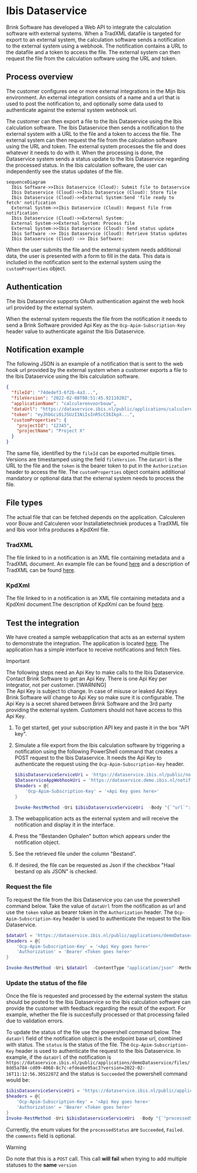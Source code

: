 # Ibis Dataservice

Brink Software has developed a Web API to integrate the calculation software with external systems. When a TradXML datafile is targeted for export to an external system, the calculation software sends a notification to the external system using a webhook. The notification contains a URL to the datafile and a token to access the file. The external system can then request the file from the calculation software using the URL and token.

## Process overview

The customer configures one or more external integrations in the Mijn Ibis environment. An external integration consists of a name and a url that is used to post the notification to, and optionally some data used to authenticate against the external system webhook url.

The customer can then export a file to the Ibis Dataservice using the Ibis calculation software. The Ibis Dataservice then sends a notification to the external system with a URL to the file and a token to access the file. The external system can then request the file from the calculation software using the URL and token. The external system processes the file and does whatever it needs to do with it. When the processing is done, the Dataservice system sends a status update to the Ibis Dataservice regarding the processed status.
In the Ibis calculation software, the user can independently see the status updates of the file.

```mermaid
sequenceDiagram
  Ibis Software->>Ibis Dataservice (Cloud): Submit file to Dataservice
  Ibis Dataservice (Cloud)->>Ibis Dataservice (Cloud): Store file
  Ibis Dataservice (Cloud)->>External System:Send 'file ready to fetch' notification
  External System->>Ibis Dataservice (Cloud): Request file from notification
  Ibis Dataservice (Cloud)->>External System: 
  External System->>External System: Process file
  External System->>Ibis Dataservice (Cloud): Send status update
  Ibis Software ->> Ibis Dataservice (Cloud): Retrieve Status updates
  Ibis Dataservice (Cloud) ->> Ibis Software: 
```

When the user submits the file and the external system needs additional data, the user is presented with a form to fill in the data. This data is included in the notification sent to the external system using the `customProperties` object.

## Authentication

The Ibis Dataservice supports OAuth authentication against the web hook url provided by the external system.

When the external system requests the file from the notification it needs to send a Brink Software provided Api Key as the `Ocp-Apim-Subscription-Key` header value to authenticate against the Ibis Dataservice.

## Notification example

The following JSON is an example of a notification that is sent to the web hook url provided by the external system when a customer exports a file to the Ibis Dataservice using the Ibis calculation software.

```json
{ 
  "fileId": "74dedef3-6f2b-4a3...",
  "fileVersion": "2022-02-08T08:51:45.9211020Z",
  "applicationName": "calculerenvoorbouw",
  "dataUrl": "https://dataservice.ibis.nl/public/applications/calculerenvoorbouw/files/1e45-65gt-5656?version=2022-02-08T08:51:45.9211020Z", 
  "token": "eyJhbGciOiJSUzI1NiIsInR5cCI6IkpX...",
  "customProperties": {
    "projectId": "12345",
    "projectName": "Project X"
  }
}
```

The same file, identified by the `fileId` can be exported multiple times. Versions are timestamped using the field `fileVersion`. The `dataUrl` is the URL to the file and the `token` is the bearer token to put in the `Authorization` header to access the file. The `customProperties` object contains additional mandatory or optional data that the external system needs to process the file.

## File types

The actual file that can be fetched depends on the application. Calculeren voor Bouw and Calculeren voor Installatietechniek produces a TradXML file and Ibis voor Infra produces a KpdXml file.

### TradXML

The file linked to in a notification is an XML file containing metadata and a TradXML document. An example file can be found [here](Files/demo.xml?raw=1) and a description of TradXML can be found [here](Files/TradXML1-3.pdf?raw=1).

### KpdXml

The file linked to in a notification is an XML file containing metadata and a KpdXml document.The description of KpdXml can be found [here](https://ibisvoorinfra.ibis.nl/help/index.html?beschrijving-kpdxml.html).

## Test the integration

We have created a sample webapplication that acts as an external system to demonstrate the integration. The application is located [here](https://dataservice.demo.ibis.nl/). The application has a simple interface to receive notifications and fetch files.

> [!IMPORTANT]  
> The following steps need an Api Key to make calls to the Ibis Dataservice. Contact Brink Software to get an Api Key. There is one Api Key per integrator, not per customer.
> [!WARNING]  
> The Api Key is subject to change. In case of misuse or leaked Api Keys Brink Software will change to Api Key so make sure it is configurable. The Api Key is a secret shared between Brink Software and the 3rd party providing the external system. Customers should not have access to this Api Key.

1. To get started, get your subscription API key and paste it in the box "API key".
2. Simulate a file export from the Ibis calculation software by triggering a notification using the following PowerShell command that creates a POST request to the Ibis Dataservice. It needs the Api Key to authenticate the request using the `Ocp-Apim-Subscription-Key` header.

    ```powershell
    $ibisDataserviceServiceUri = 'https://dataservice.ibis.nl/public/notification'
    $DataserviceAppWebhookUri = 'https://dataservice.demo.ibis.nl/notifications'
    $headers = @{
        'Ocp-Apim-Subscription-Key' = '<Api Key goes here>'
    }

    Invoke-RestMethod -Uri $ibisDataserviceServiceUri  -Body "{`"url`": `"${DataserviceAppWebhookUri}`", `"customProperties`": { `"key`" : `"value`" }}" -ContentType "application/json" -Method Post -Headers $headers
    ```

3. The webapplication acts as the external system and will receive the notification and display it in the interface.
4. Press the "Bestanden Ophalen" button which appears under the notification object.
5. See the retrieved file under the column "Bestand".
6. If desired, the file can be requested as Json if the checkbox "Haal bestand op als JSON" is checked.

### Request the file

To request the file from the Ibis Dataservice you can use the powershell command below. Take the value of `dataUrl` from the notification as url and use the `token` value as bearer token in the `Authorization` header. The `Ocp-Apim-Subscription-Key` header is used to authenticate the request to the Ibis Dataservice.

```powershell
$dataUrl = 'https://dataservice.ibis.nl/public/applications/demoDataservice/files/8dd5a784-cd09-4068-8c7c-efdeabe95ac3?version=2022-02-16T11:12:56.3052287Z'
$headers = @{
    'Ocp-Apim-Subscription-Key' = '<Api Key goes here>'
    'Authorization' = 'Bearer <Token goes here>'
}

Invoke-RestMethod -Uri $dataUrl  -ContentType "application/json" -Method Get -Headers $headers -OutFile file.xml
```

### Update the status of the file

Once the file is requested and processed by the external system the status should be posted to the Ibis Dataservice so the Ibis calculation software can provide the customer with feedback regarding the result of the export. For example, whether the file is succesfully processed or that processing failed due to validation errors.

To update the status of the file use the powershell command below. The `dataUrl` field of the notification object is the endpoint base url, combined with status. The `status` is the status of the file. The `Ocp-Apim-Subscription-Key` header is used to authenticate the request to the Ibis Dataservice.
In example, if the `dataUrl` of the notification is `https://dataservice.ibis.nl/public/applications/demoDataservice/files/8dd5a784-cd09-4068-8c7c-efdeabe95ac3?version=2022-02-16T11:12:56.3052287Z` and the status is `Succeeded` the powershell command would be:

```powershell
$ibisDataserviceServiceUri = 'https://dataservice.ibis.nl/public/applications/demoDataservice/files/8dd5a784-cd09-4068-8c7c-efdeabe95ac3/status?version=2022-02-16T11:12:56.3052287Z'
$headers = @{
    'Ocp-Apim-Subscription-Key' = '<Api Key goes here>'
    'Authorization' = 'Bearer <Token goes here>'
}
Invoke-RestMethod -Uri $ibisDataserviceServiceUri  -Body "{`"processedStatus`": `"Succeeded`", `"comments`" : `"some comment`"  }" -ContentType "application/json" -Method Post -Headers $headers
```

Currently, the enum values for the `processedStatus` are `Succeeded`, `Failed`. the `comments` field is optional.

> [!WARNING]
> Do note that this is a `POST` call. This call **will fail** when trying to add multiple statuses to the **same** `version`
